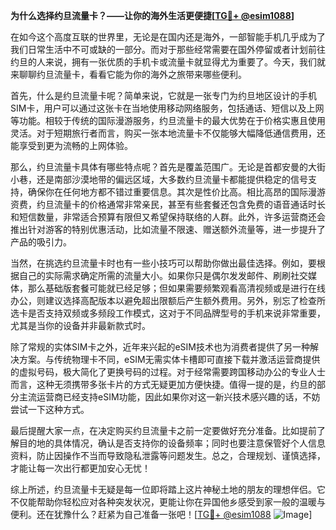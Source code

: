 **为什么选择约旦流量卡？——让你的海外生活更便捷[[TG💪+ @esim1088](https://t.me/s/esim1088)]**

在如今这个高度互联的世界里，无论是在国内还是海外，一部智能手机几乎成为了我们日常生活中不可或缺的一部分。而对于那些经常需要在国外停留或者计划前往约旦的人来说，拥有一张优质的手机卡或流量卡就显得尤为重要了。今天，我们就来聊聊约旦流量卡，看看它能为你的海外之旅带来哪些便利。

首先，什么是约旦流量卡呢？简单来说，它就是一张专门为约旦地区设计的手机SIM卡，用户可以通过这张卡在当地使用移动网络服务，包括通话、短信以及上网等功能。相较于传统的国际漫游服务，约旦流量卡的最大优势在于价格实惠且使用灵活。对于短期旅行者而言，购买一张本地流量卡不仅能够大幅降低通信费用，还能享受到更为流畅的上网体验。

那么，约旦流量卡具体有哪些特点呢？首先是覆盖范围广。无论是首都安曼的大街小巷，还是南部沙漠地带的偏远区域，大多数约旦流量卡都能提供稳定的信号支持，确保你在任何地方都不错过重要信息。其次是性价比高。相比高昂的国际漫游资费，约旦流量卡的价格通常非常亲民，甚至有些套餐还包含免费的语音通话时长和短信数量，非常适合预算有限但又希望保持联络的人群。此外，许多运营商还会推出针对游客的特别优惠活动，比如流量不限速、赠送额外流量等，进一步提升了产品的吸引力。

当然，在挑选约旦流量卡时也有一些小技巧可以帮助你做出最佳选择。例如，要根据自己的实际需求确定所需的流量大小。如果你只是偶尔发发邮件、刷刷社交媒体，那么基础版套餐可能就已经足够；但如果需要频繁观看高清视频或是进行在线办公，则建议选择高配版本以避免超出限额后产生额外费用。另外，别忘了检查所选卡是否支持双频或多频段工作模式，这对于不同品牌型号的手机来说非常重要，尤其是当你的设备并非最新款式时。

除了常规的实体SIM卡之外，近年来兴起的eSIM技术也为消费者提供了另一种解决方案。与传统物理卡不同，eSIM无需实体卡槽即可直接下载并激活运营商提供的虚拟号码，极大简化了更换号码的过程。对于经常需要跨国移动办公的专业人士而言，这种无须携带多张卡片的方式无疑更加方便快捷。值得一提的是，约旦的部分主流运营商已经支持eSIM功能，因此如果你对这一新兴技术感兴趣的话，不妨尝试一下这种方式。

最后提醒大家一点，在决定购买约旦流量卡之前一定要做好充分准备。比如提前了解目的地的具体情况，确认是否支持你的设备频率；同时也要注意保管好个人信息资料，防止因操作不当而导致隐私泄露等问题发生。总之，合理规划、谨慎选择，才能让每一次出行都更加安心无忧！

综上所述，约旦流量卡无疑是每一位即将踏上这片神秘土地的朋友的理想伴侣。它不仅能帮助你轻松应对各种突发状况，更能让你在异国他乡感受到家一般的温暖与便利。还在犹豫什么？赶紧为自己准备一张吧！[[TG💪+ @esim1088](https://t.me/s/esim1088) ![Image](https://i.postimg.cc/4NQfJmqS/Snipaste-2025-05-13-00-14-12.png)]